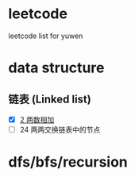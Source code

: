# leetcode
leetcode list for yuwen

# data structure

## 链表 (Linked list)
- [x] [2 两数相加](https://leetcode-cn.com/problems/add-two-numbers/)
- [ ] 24 两两交换链表中的节点  

# dfs/bfs/recursion
